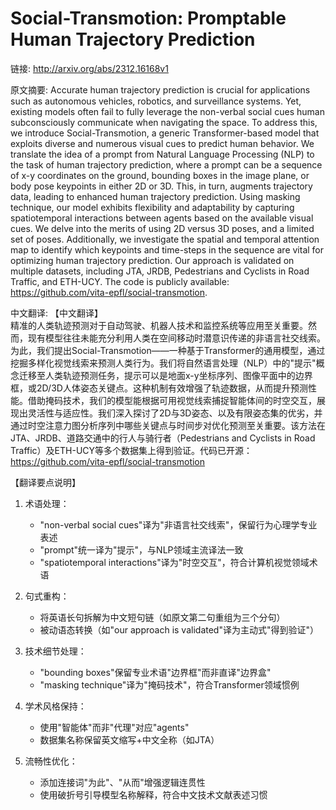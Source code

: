 # Social-Transmotion: Promptable Human Trajectory Prediction

链接: http://arxiv.org/abs/2312.16168v1

原文摘要:
Accurate human trajectory prediction is crucial for applications such as
autonomous vehicles, robotics, and surveillance systems. Yet, existing models
often fail to fully leverage the non-verbal social cues human subconsciously
communicate when navigating the space. To address this, we introduce
Social-Transmotion, a generic Transformer-based model that exploits diverse and
numerous visual cues to predict human behavior. We translate the idea of a
prompt from Natural Language Processing (NLP) to the task of human trajectory
prediction, where a prompt can be a sequence of x-y coordinates on the ground,
bounding boxes in the image plane, or body pose keypoints in either 2D or 3D.
This, in turn, augments trajectory data, leading to enhanced human trajectory
prediction. Using masking technique, our model exhibits flexibility and
adaptability by capturing spatiotemporal interactions between agents based on
the available visual cues. We delve into the merits of using 2D versus 3D
poses, and a limited set of poses. Additionally, we investigate the spatial and
temporal attention map to identify which keypoints and time-steps in the
sequence are vital for optimizing human trajectory prediction. Our approach is
validated on multiple datasets, including JTA, JRDB, Pedestrians and Cyclists
in Road Traffic, and ETH-UCY. The code is publicly available:
https://github.com/vita-epfl/social-transmotion.

中文翻译:
【中文翻译】  
精准的人类轨迹预测对于自动驾驶、机器人技术和监控系统等应用至关重要。然而，现有模型往往未能充分利用人类在空间移动时潜意识传递的非语言社交线索。为此，我们提出Social-Transmotion——一种基于Transformer的通用模型，通过挖掘多样化视觉线索来预测人类行为。我们将自然语言处理（NLP）中的"提示"概念迁移至人类轨迹预测任务，提示可以是地面x-y坐标序列、图像平面中的边界框，或2D/3D人体姿态关键点。这种机制有效增强了轨迹数据，从而提升预测性能。借助掩码技术，我们的模型能根据可用视觉线索捕捉智能体间的时空交互，展现出灵活性与适应性。我们深入探讨了2D与3D姿态、以及有限姿态集的优劣，并通过时空注意力图分析序列中哪些关键点与时间步对优化预测至关重要。该方法在JTA、JRDB、道路交通中的行人与骑行者（Pedestrians and Cyclists in Road Traffic）及ETH-UCY等多个数据集上得到验证。代码已开源：https://github.com/vita-epfl/social-transmotion  

【翻译要点说明】  
1. 术语处理：  
   - "non-verbal social cues"译为"非语言社交线索"，保留行为心理学专业表述  
   - "prompt"统一译为"提示"，与NLP领域主流译法一致  
   - "spatiotemporal interactions"译为"时空交互"，符合计算机视觉领域术语  

2. 句式重构：  
   - 将英语长句拆解为中文短句链（如原文第二句重组为三个分句）  
   - 被动语态转换（如"our approach is validated"译为主动式"得到验证"）  

3. 技术细节处理：  
   - "bounding boxes"保留专业术语"边界框"而非直译"边界盒"  
   - "masking technique"译为"掩码技术"，符合Transformer领域惯例  

4. 学术风格保持：  
   - 使用"智能体"而非"代理"对应"agents"  
   - 数据集名称保留英文缩写+中文全称（如JTA）  

5. 流畅性优化：  
   - 添加连接词"为此"、"从而"增强逻辑连贯性  
   - 使用破折号引导模型名称解释，符合中文技术文献表述习惯
